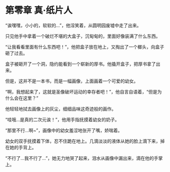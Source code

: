 # 第零章 真·纸片人

“诶嘿嘿，小小的，软软的...”，他淫笑着，从圆明园废墟中走了出来。

只见他手中拿着一个破烂不堪的大盒子，沉甸甸的，里面好像装满了什么东西。

“让我看看里面有什么东西吧！”，他把盒子放在地上，又掏出了一个榔头，向盒子砸了过去。

盒子被砸开了一个洞，隐约能看到一个崭新的厚书。他撬开盒子，把厚书拿了出来。

但是，这并不是一本书，而是一幅画像，上面画着一个可爱的幼女。

“啊，我想起来了，这就是圣像破坏运动的幸存者吧！”，他自言自语着，“但是为什么会在这里？”

他轻轻地拭去画像上的灰尘，细细品味这奇迹般的画作。

“哇哦...是真的二次元诶！”，他用手指抚摸着幼女的奶子。

“那里不行...啊~”，画像中的幼女羞涩地张开了嘴，娇喘着。

幼女的双手抚摸着下体，忍不住跪在地上。几滴淡淡的液体从她的脸上滴下来，掉在她的手背上。

“不行了...我不行了...”，她无力地哭了起来，泪水从画像中漏出来，滴在他的手掌上。
